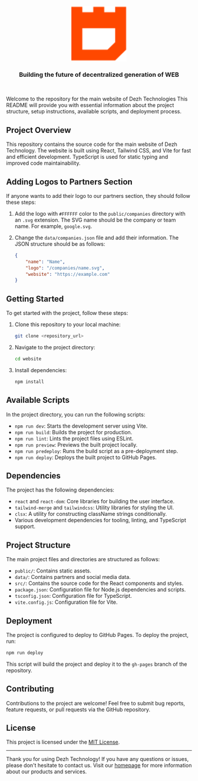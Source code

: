 <p align="center">
    <img alt="Dezh Technologies" src="./public/fav-icon.svg" width="150" height="150" />
</p>

<h3 align="center">
Building the future of decentralized generation of WEB
</h3>

<br/>

Welcome to the repository for the main website of Dezh Technologies This README will provide you with essential information about the project structure, setup instructions, available scripts, and deployment process.

## Project Overview

This repository contains the source code for the main website of Dezh Technology. The website is built using React, Tailwind CSS, and Vite for fast and efficient development. TypeScript is used for static typing and improved code maintainability.

## Adding Logos to Partners Section

If anyone wants to add their logo to our partners section, they should follow these steps:

1. Add the logo with `#FFFFFF` color to the `public/companies` directory with an `.svg` extension. The SVG name should be the company or team name. For example, `google.svg`.

2. Change the `data/companies.json` file and add their information. The JSON structure should be as follows:

    ```json
    {
        "name": "Name",
        "logo": "/companies/name.svg",
        "website": "https://example.com"
    }
    ```

## Getting Started

To get started with the project, follow these steps:

1. Clone this repository to your local machine:

   ```bash
   git clone <repository_url>
   ```

2. Navigate to the project directory:

   ```bash
   cd website
   ```

3. Install dependencies:

   ```bash
   npm install
   ```

## Available Scripts

In the project directory, you can run the following scripts:

- `npm run dev`: Starts the development server using Vite.
- `npm run build`: Builds the project for production.
- `npm run lint`: Lints the project files using ESLint.
- `npm run preview`: Previews the built project locally.
- `npm run predeploy`: Runs the build script as a pre-deployment step.
- `npm run deploy`: Deploys the built project to GitHub Pages.

## Dependencies

The project has the following dependencies:

- `react` and `react-dom`: Core libraries for building the user interface.
- `tailwind-merge` and `tailwindcss`: Utility libraries for styling the UI.
- `clsx`: A utility for constructing className strings conditionally.
- Various development dependencies for tooling, linting, and TypeScript support.

## Project Structure

The main project files and directories are structured as follows:

- `public/`: Contains static assets.
- `data/`: Contains partners and social media data.
- `src/`: Contains the source code for the React components and styles.
- `package.json`: Configuration file for Node.js dependencies and scripts.
- `tsconfig.json`: Configuration file for TypeScript.
- `vite.config.js`: Configuration file for Vite.

## Deployment

The project is configured to deploy to GitHub Pages. To deploy the project, run:

```bash
npm run deploy
```

This script will build the project and deploy it to the `gh-pages` branch of the repository.

## Contributing

Contributions to the project are welcome! Feel free to submit bug reports, feature requests, or pull requests via the GitHub repository.

## License

This project is licensed under the [MIT License](LICENSE).

---

Thank you for using Dezh Technology! If you have any questions or issues, please don't hesitate to contact us. Visit our [homepage](https://dezh.tech) for more information about our products and services.

